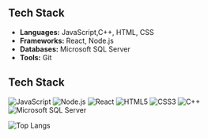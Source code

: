 ## Tech Stack

- **Languages:** JavaScript,C++, HTML, CSS
- **Frameworks:** React, Node.js
- **Databases:** Microsoft SQL Server
- **Tools:** Git
## Tech Stack

![JavaScript](https://img.shields.io/badge/-JavaScript-F7DF1E?logo=javascript&logoColor=black)
![Node.js](https://img.shields.io/badge/-Node.js-339933?logo=node.js&logoColor=white)
![React](https://img.shields.io/badge/-React-61DAFB?logo=react&logoColor=black)
![HTML5](https://img.shields.io/badge/-HTML5-E34F26?logo=html5&logoColor=white)
![CSS3](https://img.shields.io/badge/-CSS3-1572B6?logo=css3&logoColor=white)
![C++](https://img.shields.io/badge/-C%2B%2B-00599C?logo=c%2B%2B&logoColor=white)
![Microsoft SQL Server](https://img.shields.io/badge/-Microsoft%20SQL%20Server-CC2927?logo=microsoft-sql-server&logoColor=white)


![Top Langs](https://github-readme-stats.vercel.app/api/top-langs/?username=bagadarkhan&layout=compact)






